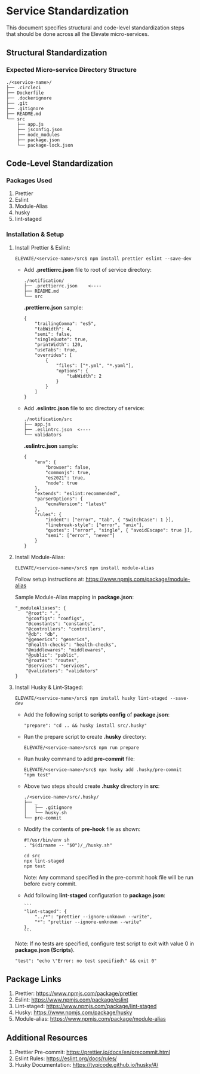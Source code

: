 # Service Standardization

This document specifies structural and code-level standardization steps that should be done across all the Elevate micro-services.

## Structural Standardization

### **Expected Micro-service Directory Structure**

```
./<service-name>/
├── .circleci
├── Dockerfile
├── .dockerignore
├── .git
├── .gitignore
├── README.md
└── src
    ├── app.js
    ├── jsconfig.json
    ├── node_modules
    ├── package.json
    └── package-lock.json
```

## Code-Level Standardization

### **Packages Used**

1. Prettier
2. Eslint
3. Module-Alias
4. husky
5. lint-staged

### **Installation & Setup**

1.  Install Prettier & Eslint:

    ```
    ELEVATE/<service-name>/src$ npm install prettier eslint --save-dev
    ```

    -   Add **.prettierrc.json** file to root of service directory:

        ```
        ./notification/
        ├── .prettierrc.json    <----
        ├── README.md
        └── src
        ```

        **.prettierrc.json** sample:

        ```
        {
            "trailingComma": "es5",
            "tabWidth": 4,
            "semi": false,
            "singleQuote": true,
            "printWidth": 120,
            "useTabs": true,
            "overrides": [
                {
                    "files": ["*.yml", "*.yaml"],
                    "options": {
                        "tabWidth": 2
                    }
                }
            ]
        }
        ```

    -   Add **.eslintrc.json** file to src directory of service:

        ```
        ./notification/src
        ├── app.js
        ├── .eslintrc.json  <----
        └── validators
        ```

        **.eslintrc.json** sample:

        ```
        {
            "env": {
                "browser": false,
                "commonjs": true,
                "es2021": true,
                "node": true
            },
            "extends": "eslint:recommended",
            "parserOptions": {
                "ecmaVersion": "latest"
            },
            "rules": {
                "indent": ["error", "tab", { "SwitchCase": 1 }],
                "linebreak-style": ["error", "unix"],
                "quotes": ["error", "single", { "avoidEscape": true }],
                "semi": ["error", "never"]
            }
        }
        ```

2.  Install Module-Alias:

    ```
    ELEVATE/<service-name>/src$ npm install module-alias
    ```

    Follow setup instructions at: https://www.npmjs.com/package/module-alias

    Sample Module-Alias mapping in **package.json**:

    ```
    "_moduleAliases": {
    	"@root": ".",
    	"@configs": "configs",
    	"@constants": "constants",
    	"@controllers": "controllers",
    	"@db": "db",
    	"@generics": "generics",
    	"@health-checks": "health-checks",
    	"@middlewares": "middlewares",
    	"@public": "public",
    	"@routes": "routes",
    	"@services": "services",
    	"@validators": "validators"
    }
    ```

3.  Install Husky & Lint-Staged:

    ```
    ELEVATE/<service-name>/src$ npm install husky lint-staged --save-dev
    ```

    -   Add the following script to **scripts config** of **package.json**:

        ```
        "prepare": "cd .. && husky install src/.husky"
        ```

    -   Run the prepare script to create **.husky** directory:

        ```
        ELEVATE/<service-name>/src$ npm run prepare
        ```

    -   Run husky command to add **pre-commit** file:

        ```
        ELEVATE/<service-name>/src$ npx husky add .husky/pre-commit "npm test"
        ```

    -   Above two steps should create **.husky** directory in **src**:

        ```
        ./<service-name>/src/.husky/
        ├── _
        │   ├── .gitignore
        │   └── husky.sh
        └── pre-commit
        ```

    -   Modify the contents of **pre-hook** file as shown:

        ```
        #!/usr/bin/env sh
        . "$(dirname -- "$0")/_/husky.sh"

        cd src
        npx lint-staged
        npm test

        ```

        Note: Any command specified in the pre-commit hook file will be run before every commit.

    -   Add following **lint-staged** configuration to **package.json**:

            ```
            "lint-staged": {
                "../*": "prettier --ignore-unknown --write",
                "*": "prettier --ignore-unknown --write"
            },
            ```

    Note: If no tests are specified, configure test script to exit with value 0 in **package.json (Scripts)**.

    ```
    "test": "echo \"Error: no test specified\" && exit 0"
    ```

## Package Links

1. Prettier: https://www.npmjs.com/package/prettier
2. Eslint: https://www.npmjs.com/package/eslint
3. Lint-staged: https://www.npmjs.com/package/lint-staged
4. Husky: https://www.npmjs.com/package/husky
5. Module-alias: https://www.npmjs.com/package/module-alias

## Additional Resources

1. Prettier Pre-commit: https://prettier.io/docs/en/precommit.html
2. Eslint Rules: https://eslint.org/docs/rules/
3. Husky Documentation: https://typicode.github.io/husky/#/
